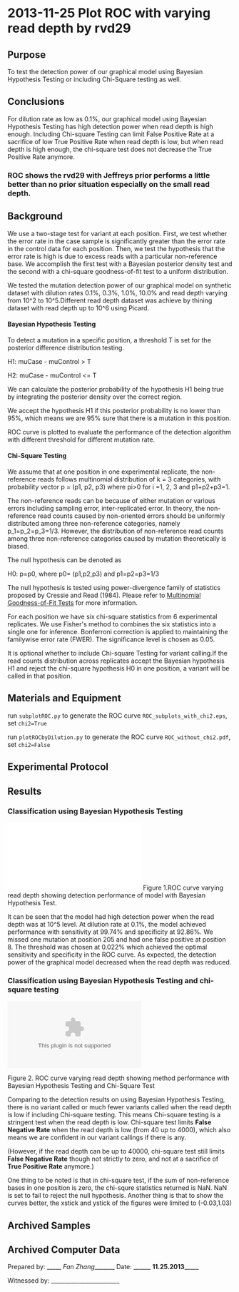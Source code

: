 2013-11-25 Plot ROC with varying read depth by rvd29
==============================

Purpose
------------
To test the detection power of our graphical model using Bayesian Hypothesis Testing or including Chi-Square testing as well.

Conclusions
-----------------
For dilution rate as low as 0.1%, our graphical model using Bayesian Hypothesis Testing has high detection power when read depth is high enough. Including Chi-square Testing can limit False Positive Rate at a sacrifice of low True Positive Rate when read depth is low, but when read depth is high enough, the chi-square test does not decrease the True Positive Rate anymore.
### ROC shows the rvd29 with Jeffreys prior performs a little better than no prior situation especially on the small read depth.  

Background
-----------------
We use a two-stage test for variant at each position. First, we test whether the error rate in the case sample is significantly greater than the error rate in the control data for each position. Then, we test the hypothesis that the error rate is high is due to excess reads with a particular non-reference base. We accomplish the first test with a Bayesian posterior density test and the second with a chi-square goodness-of-fit test to a uniform distribution.

We tested the mutation detection power of our graphical model on synthetic dataset with dilution rates 0.1%, 0.3%, 1.0%, 10.0% and read depth varying from 10^2 to 10^5.Different read depth dataset was achieve by thining dataset with read depth up to 10^6 using Picard.

#### Bayesian Hypothesis Testing

To detect a mutation in a specific position, a threshold T is set for the posterior difference distribution testing.


 H1: muCase - muControl > T 
 
 H2: muCase - muControl <= T


We can calculate the posterior probability of the hypothesis H1 being true by integrating the posterior density over the correct region.

We accept the hypothesis H1 if this posterior probability is no lower than 95%, which means we are 95% sure that there is a mutation in this position.

ROC curve is plotted to evaluate the performance of the detection algorithm with different threshold for different mutation rate. 

#### Chi-Square Testing
We assume that at one position in one experimental replicate, the non-reference reads follows multinomial distribution of k = 3 categories, with probability vector p = (p1, p2, p3) where pi>0 for i =1, 2, 3 and p1+p2+p3=1.

The non-reference reads can be because of either mutation or various errors including sampling error, inter-replicated error. In theory, the non-reference read counts caused by non-oriented errors should be uniformly distributed among three non-reference categories, namely p_1=p_2=p_3=1/3. However, the distribution of non-reference read counts among three non-reference categories caused by mutation theoretically is biased. 

The null hypothesis can be denoted as

 H0: p=p0, where p0= (p1,p2,p3) and p1=p2=p3=1/3

The null hypothesis is tested using power-divergence family of statistics proposed by Cressie and Read (1984). Please refer to [Multinomial Goodness-of-Fit Tests](http://www.jstor.org/stable/2345686) for more information.

For each position we have six chi-square statistics from 6 experimental replicates. We use Fisher's method to combines the six statistics into a single one for inference. Bonferroni correction is applied to maintaining the familywise error rate (FWER). The significance level is chosen as 0.05.

It is optional whether to include Chi-square Testing for variant calling.If the read counts distribution across replicates accept the Bayesian hypothesis H1 and reject the chi-square hypothesis H0 in one position, a variant will be called in that position.


Materials and Equipment
------------------------------
run `subplotROC.py` to generate the ROC curve `ROC_subplots_with_chi2.eps`, set `chi2=True`

run `plotROCbyDilution.py` to generate the ROC curve `ROC_without_chi2.pdf`, set `chi2=False`

Experimental Protocol
---------------------------
Results
-----------

### Classification using Bayesian Hypothesis Testing

![](ROC_without_chi2.pdf)
Figure 1.ROC curve varying read depth showing detection performance of model with Bayesian Hypothesis Test.

It can be seen that the model had high detection power when the read depth was at 10^5 level. At dilution rate at 0.1%, the model achieved performance with sensitivity at 99.74% and specificity at 92.86%. We missed one mutation at position 205 and had one false positive at position 8. The threshold was chosen at 0.022% which achieved the optimal sensitivity and specificity in the ROC curve. As expected, the detection power of the graphical model decreased when the read depth was reduced.

### Classification using Bayesian Hypothesis Testing and chi-square testing
![](ROC_subplots_with_chi2.eps)

Figure 2. ROC curve varying read depth showing method performance with Bayesian Hypothesis Testing and Chi-Square Test

Comparing to the detection results on using Bayesian Hypothesis Testing, there is no variant called or much fewer variants called when the read depth is low if including Chi-square testing. This means Chi-square testing is a stringent test when the read depth is low. Chi-square test limits **False Negative Rate** when the read depth is low (from 40 up to 4000), which also means we are confident in our variant callings if there is any. 

(However, if the read depth can be up to 40000, chi-square test still limits **False Negative Rate** though not strictly to zero, and not at a sacrifice of **True Positive Rate** anymore.)

One thing to be noted is that in chi-square test, if the sum of non-reference bases in one position is zero, the chi-squre statistics returned is NaN. NaN is set to fail to reject the null hypothesis.
Another thing is that to show the curves better, the xstick and ystick of the figures were limited to (-0.03,1.03)


Archived Samples
-------------------------

Archived Computer Data
------------------------------


Prepared by: _____ _Fan Zhang________        Date: ______ __11.25.2013_______


Witnessed by: ________________________
